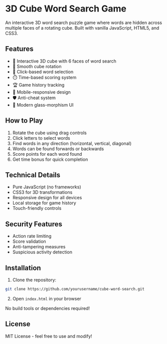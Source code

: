 # 3D Cube Word Search Game

An interactive 3D word search puzzle game where words are hidden across multiple faces of a rotating cube. Built with vanilla JavaScript, HTML5, and CSS3.

## Features

- 🎲 Interactive 3D cube with 6 faces of word search
- 🔄 Smooth cube rotation
- 🎯 Click-based word selection
- ⏱️ Time-based scoring system
- 🏆 Game history tracking
- 📱 Mobile-responsive design
- 🛡️ Anti-cheat system
- 🎨 Modern glass-morphism UI

## How to Play

1. Rotate the cube using drag controls
2. Click letters to select words
3. Find words in any direction (horizontal, vertical, diagonal)
4. Words can be found forwards or backwards
5. Score points for each word found
6. Get time bonus for quick completion

## Technical Details

- Pure JavaScript (no frameworks)
- CSS3 for 3D transformations
- Responsive design for all devices
- Local storage for game history
- Touch-friendly controls

## Security Features

- Action rate limiting
- Score validation
- Anti-tampering measures
- Suspicious activity detection

## Installation

1. Clone the repository:
```bash
git clone https://github.com/yourusername/cube-word-search.git
```

2. Open `index.html` in your browser

No build tools or dependencies required!

## License

MIT License - feel free to use and modify!
